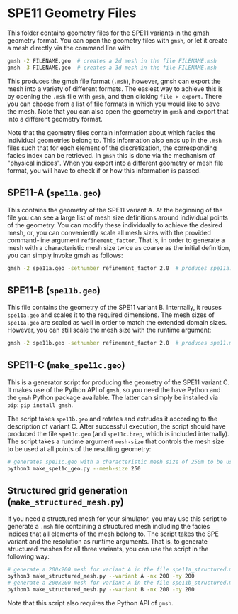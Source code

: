 # SPE11 Geometry Files

This folder contains geometry files for the SPE11 variants in the [gmsh](https://gmsh.info/) geometry format.
You can open the geometry files with `gmsh`, or let it create a mesh directly via the command line with

```bash
gmsh -2 FILENAME.geo  # creates a 2d mesh in the file FILENAME.msh
gmsh -3 FILENAME.geo  # creates a 3d mesh in the file FILENAME.msh
```

This produces the gmsh file format (`.msh`), however, gmsh can export the mesh into a variety of different formats.
The easiest way to achieve this is by opening the `.msh` file with `gmsh`, and then clicking `file > export`. There
you can choose from a list of file formats in which you would like to save the mesh. Note that you can also open the
geometry in `gmsh` and export that into a different geometry format.

Note that the geometry files contain information about which facies the individual geometries belong to. This information
also ends up in the `.msh` files such that for each element of the discretization, the corresponding facies index can be
retrieved. In `gmsh` this is done via the mechanism of "physical indices". When you export into a different geometry or
mesh file format, you will have to check if or how this information is passed.

## SPE11-A (`spe11a.geo`)

This contains the geometry of the SPE11 variant A. At the beginning of the file you can see a large list of mesh size
definitions around individual points of the geometry. You can modify these individually to achieve the desired mesh,
or, you can conveniently scale all mesh sizes with the provided command-line argument `refinement_factor`. That is, in
order to generate a mesh with a characteristic mesh size twice as coarse as the initial definition, you can simply invoke
gmsh as follows:

```bash
gmsh -2 spe11a.geo -setnumber refinement_factor 2.0  # produces spe11a.msh with mesh sizes twice as coarse
```

## SPE11-B (`spe11b.geo`)

This file contains the geometry of the SPE11 variant B. Internally, it reuses `spe11a.geo` and scales it to the required
dimensions. The mesh sizes of `spe11a.geo` are scaled as well in order to match the extended domain sizes. However, you
can still scale the mesh size with the runtime argument:

```bash
gmsh -2 spe11b.geo -setnumber refinement_factor 2.0  # produces spe11.msh with mesh sizes twice as coarse
```

## SPE11-C (`make_spe11c.geo`)

This is a generator script for producing the geometry of the SPE11 variant C. It makes use of the Python API of `gmsh`, so
you need the have Python and the `gmsh` Python package available. The latter can simply be installed via `pip`: `pip install gmsh`.

The script takes `spe11b.geo` and rotates and extrudes it according to the description of variant C. After successful execution,
the script should have produced the file `spe11c.geo` (and `spe11c.brep`, which is included internally).
The script takes a runtime argument `mesh-size` that controls the mesh size to be used at all points of the resulting geometry:

```bash
# generates spe11c.geo with a characteristic mesh size of 250m to be used at all points
python3 make_spe11c_geo.py --mesh-size 250
```


## Structured grid generation (`make_structured_mesh.py`)

If you need a structured mesh for your simulator, you may use this script to generate a `.msh` file containing a structured mesh
including the facies indices that all elements of the mesh belong to. The script takes the SPE variant and the resolution as
runtime arguments. That is, to generate structured meshes for all three variants, you can use the script in the following way:

```bash
# generate a 200x200 mesh for variant A in the file spe11a_structured.msh
python3 make_structured_mesh.py --variant A -nx 200 -ny 200
# generate a 200x200 mesh for variant A in the file spe11b_structured.msh
python3 make_structured_mesh.py --variant B -nx 200 -ny 200
```

Note that this script also requires the Python API of `gmsh`.
